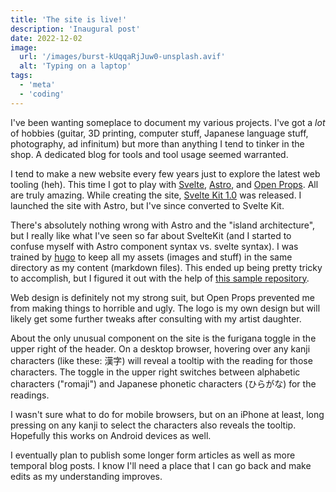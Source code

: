 ```yaml
---
title: 'The site is live!'
description: 'Inaugural post'
date: 2022-12-02
image:
  url: '/images/burst-kUqqaRjJuw0-unsplash.avif'
  alt: 'Typing on a laptop'
tags:
  - 'meta'
  - 'coding'
---
```


<script>
  import Kanji from "$lib/components/Kanji.svelte";
</script>

I've been wanting someplace to document my various projects. I've got a _lot_ of
hobbies (guitar, 3D printing, computer stuff, Japanese language stuff,
photography, ad infinitum) but more than anything I tend to tinker in the shop.
A dedicated blog for tools and tool usage seemed warranted.

I tend to make a new website every few years just to explore the latest web
tooling (heh). This time I got to play with [Svelte](https://svelte.dev),
[Astro](https://astro.build), and [Open Props](https://open-props.style). All
are truly amazing. While creating the site, [Svelte Kit
1.0](https://kit.svelte.dev) was released. I launched the site with Astro, but
I've since converted to Svelte Kit.

There's absolutely nothing wrong with Astro and the "island architecture",
but I really like what I've seen so far about SvelteKit (and I started to
confuse myself with Astro component syntax vs. svelte syntax). I was trained by
[hugo](https://gohugo.io/) to keep all my assets (images and stuff) in the same
directory as my content (markdown files). This ended up being pretty tricky to
accomplish, but I figured it out with the help of [this sample
repository](https://github.com/rdela/sveltekit-imagetools).

Web design is definitely not my strong suit, but Open Props prevented me from
making things to horrible and ugly. The logo is my own design but will likely
get some further tweaks after consulting with my artist daughter.

About the only unusual component on the site is the furigana toggle in the upper
right of the header. On a desktop browser, hovering over any kanji
characters (like these: <Kanji client:load furigana="かんじ" romaji="kanji">漢字</Kanji>)
will reveal a tooltip with the reading for those characters. The
toggle in the upper right switches between alphabetic characters ("romaji") and
Japanese phonetic characters (ひらがな) for the readings.

I wasn't sure what to do for mobile browsers, but on an iPhone at least, long
pressing on any kanji to select the characters also reveals the tooltip.
Hopefully this works on Android devices as well.

I eventually plan to publish some longer form articles as well as more temporal
blog posts. I know I'll need a place that I can go back and make edits as my
understanding improves.

